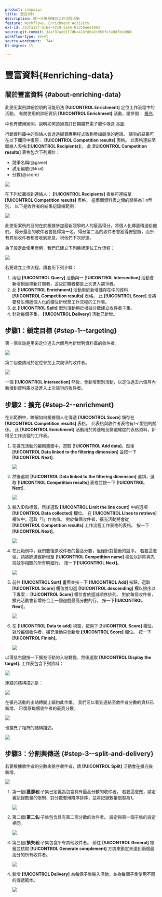 ```yaml
---
product: campaign
title: 豐富資料
description: 進一步瞭解擴充工作流程活動
feature: Workflows, Enrichment Activity
exl-id: 3b3fa15f-b16e-42c8-a2e6-03350aee1903
source-git-commit: 34af97ae01f7dba418fd0a8c950fc549dfbbd98b
workflow-type: tm+mt
source-wordcount: '744'
ht-degree: 1%

---
```


# 豐富資料{#enriching-data}



## 關於豐富資料 {#about-enriching-data}

此使用案例詳細說明的可能用法 **[!UICONTROL Enrichment]** 定位工作流程中的活動。 有關使用的詳細資訊 **[!UICONTROL Enrichment]** 活動，請參閱： [擴充](enrichment.md).

中也有使用案例，說明如何透過自訂日期擴充電子郵件傳送 [本節](email-enrichment-with-custom-date-fields.md).

行銷資料庫中的聯絡人會透過網頁應用程式收到參加競爭的邀請。 競爭的結果可在以下欄目中復原： **[!UICONTROL Competition results]** 表格。 此表格連結至聯絡人表格(**[!UICONTROL Recipients]**)。 此 **[!UICONTROL Competition results]** 表格包含下列欄位：

* 競爭名稱(@game)
* 試用編號(@trial)
* 分數(@score)

![](assets/uc1_enrich_1.png)

在下列位置找到連絡人： **[!UICONTROL Recipients]** 表格可連結至 **[!UICONTROL Competition results]** 表格。 這兩個資料表之間的關係為1-n型別。 以下是收件者的結果記錄檔範例：

![](assets/uc1_enrich_2.png)

此使用案例的目的在於根據參加最新競爭的人的最高得分，將個人化傳遞傳送給他們。 得分最高的收件者會獲得第一名，得分第二高的收件者會獲得安慰獎，而所有其他收件者都會收到訊息，祝他們下次好運。

為了設定此使用案例，我們已建立下列目標定位工作流程：

![](assets/uc1_enrich_3.png)

若要建立工作流程，請套用下列步驟：

1. 兩個 **[!UICONTROL Query]** 活動與一 **[!UICONTROL Intersection]** 活動會新增到目標新訂閱者，這些訂閱者都是上次進入競爭者。
1. 此 **[!UICONTROL Enrichment]** 活動用於新增儲存在中的資料 **[!UICONTROL Competition results]** 表格。 此 **[!UICONTROL Score]** 會將要發生傳遞個人化的欄位新增至工作流程的工作表。
1. 此 **[!UICONTROL Split]** 型別活動用於根據分數建立收件者子集。
1. 針對每個子集， **[!UICONTROL Delivery]** 活動已新增。

## 步驟1：鎖定目標 {#step-1--targeting}

第一個查詢是用來定位過去六個月內新增到資料庫的收件者。

![](assets/uc1_enrich_4.png)

第二個查詢用於定位參加上次競爭的收件者。

![](assets/uc1_enrich_5.png)

一個 **[!UICONTROL Intersection]** 然後，會新增型別活動，以定位過去六個月內新增到資料庫以及進入上次競爭的收件者。

## 步驟2：擴充 {#step-2--enrichment}

在此範例中，瞭解如何根據個人化傳遞 **[!UICONTROL Score]** 儲存在 **[!UICONTROL Competition results]** 表格。 此表格與收件者表格有1-n型別的關係。 此 **[!UICONTROL Enrichment]** 活動用於將連結至篩選維度的表格資料，新增至工作流程的工作表。

1. 在擴充活動的編輯畫面中，選取 **[!UICONTROL Add data]**，然後 **[!UICONTROL Data linked to the filtering dimension]** 並按一下 **[!UICONTROL Next]**.

   ![](assets/uc1_enrich_6.png)

1. 然後選取 **[!UICONTROL Data linked to the filtering dimension]** 選項，選取 **[!UICONTROL Competition results]** 表格並按一下 **[!UICONTROL Next]**.

   ![](assets/uc1_enrich_7.png)

1. 輸入ID和標籤，然後選取 **[!UICONTROL Limit the line count]** 中的選項 **[!UICONTROL Data collected]** 欄位。 在 **[!UICONTROL Lines to retrieve]** 欄位中，選取「1」作為值。 對於每個收件者，擴充活動將會從 **[!UICONTROL Competition results]** 工作流程工作表格的表格。 按一下&#x200B;**[!UICONTROL Next]**。

   ![](assets/uc1_enrich_8.png)

1. 在此範例中，我們要復原收件者的最高分數，但僅針對最後的競爭。 若要這麼做，請將篩選器新增至 **[!UICONTROL Competition name]** 欄位以排除與先前競爭相關的所有明細行。 按一下&#x200B;**[!UICONTROL Next]**。

   ![](assets/uc1_enrich_9.png)

1. 前往 **[!UICONTROL Sort]** 畫面並按一下 **[!UICONTROL Add]** 按鈕，選取 **[!UICONTROL Score]** 欄位並勾選 **[!UICONTROL descending]** 欄以排序以下專案： **[!UICONTROL Score]** 欄位會依遞減順序排列。 對於每個收件者，擴充活動會新增符合上一個遊戲最高分數的行。 按一下&#x200B;**[!UICONTROL Next]**。

   ![](assets/uc1_enrich_10.png)

1. 在 **[!UICONTROL Data to add]** 視窗，按兩下 **[!UICONTROL Score]** 欄位。 對於每個收件者，擴充活動只會新增 **[!UICONTROL Score]** 欄位。 按一下&#x200B;**[!UICONTROL Finish]**。

   ![](assets/uc1_enrich_11.png)

以滑鼠右鍵按一下擴充活動的入站轉變，然後選取 **[!UICONTROL Display the target]**. 工作表包含下列資料：

![](assets/uc1_enrich_13.png)

連結的結構描述是：

![](assets/uc1_enrich_15.png)

在擴充活動的出站轉變上續約此作業。 我們可以看到連結至收件者分數的資料已新增。 已復原每個收件者的最高分數。

![](assets/uc1_enrich_12.png)

也擴充了相符的結構描述。

![](assets/uc1_enrich_14.png)

## 步驟3：分割與傳送 {#step-3--split-and-delivery}

若要根據收件者的分數來排序收件者，請 **[!UICONTROL Split]** 活動會在擴充後新增。

![](assets/uc1_enrich_18.png)

1. 第一個(**獲勝者**)子集已定義為包含具有最高分數的收件者。 若要這麼做，請定義記錄數量的限制、對分數套用降序排序，並將記錄數量限製為1。

   ![](assets/uc1_enrich_16.png)

1. 第二個(**第二名**)子集包含具有第二高分數的收件者。 設定與第一個子集的設定相同。

   ![](assets/uc1_enrich_17.png)

1. 第三個(**損失者**)子集包含所有其他收件者。 前往 **[!UICONTROL General]** 標籤並核取 **[!UICONTROL Generate complement]** 方塊來鎖定未達到兩個最高分的所有收件者。

   ![](assets/uc1_enrich_19.png)

1. 新增 **[!UICONTROL Delivery]** 為每個子集輸入活動，並為每個子集使用不同的傳遞範本。

   ![](assets/uc1_enrich_20.png)
